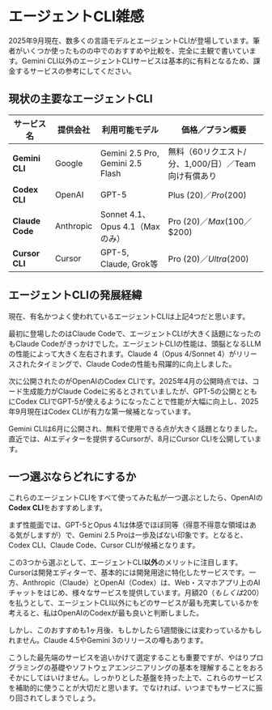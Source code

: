 # エージェントCLI雑感

2025年9月現在、数多くの言語モデルとエージェントCLIが登場しています。筆者がいくつか使ったものの中でのおすすめや比較を、完全に主観で書いています。Gemini CLI以外のエージェントCLIサービスは基本的に有料となるため、課金するサービスの参考にしてください。

## 現状の主要なエージェントCLI

| サービス名           | 提供会社      | 利用可能モデル                     | 価格／プラン概要                         |
| --------------- | --------- | --------------------------- | -------------------------------- |
| **Gemini CLI**  | Google    | Gemini 2.5 Pro, Gemini 2.5 Flash              | 無料（60リクエスト/分、1,000/日）／Team向け有償あり |
| **Codex CLI**   | OpenAI    | GPT-5                       | Plus ($20)／Pro ($200)       |
| **Claude Code** | Anthropic | Sonnet 4.1、Opus 4.1（Maxのみ） | Pro ($20)／Max ($100／$200) |
| **Cursor CLI**  | Cursor    | GPT-5, Claude, Grok等           | Pro ($20)／Ultra ($200)      |

## エージェントCLIの発展経緯

現在、有名かつよく使われているエージェントCLIは上記4つだと思います。

最初に登場したのはClaude Codeで、エージェントCLIが大きく話題になったのもClaude Codeがきっかけでした。エージェントCLIの性能は、頭脳となるLLMの性能によって大きく左右されます。Claude 4（Opus 4/Sonnet 4）がリリースされたタイミングで、Claude Codeの性能も飛躍的に向上しました。

次に公開されたのがOpenAIのCodex CLIです。2025年4月の公開時点では、コード生成能力がClaude Codeに劣るとされていましたが、GPT-5の公開とともにCodex CLIでGPT-5が使えるようになったことで性能が大幅に向上し、2025年9月現在はCodex CLIが有力な第一候補となっています。

Gemini CLIは6月に公開され、無料で使用できる点が大きく話題となりました。直近では、AIエディターを提供するCursorが、8月にCursor CLIを公開しています。

## 一つ選ぶならどれにするか

これらのエージェントCLIをすべて使ってみた私が一つ選ぶとしたら、OpenAIの**Codex CLI**をおすすめします。

まず性能面では、GPT-5とOpus 4.1は体感でほぼ同等（得意不得意な領域はある気がしますが）で、Gemini 2.5 Proは一歩及ばない印象です。となると、Codex CLI、Claude Code、Cursor CLIが候補となります。

この3つから選ぶとして、エージェントCLI**以外**のメリットに注目します。Cursorは開発エディターで、基本的には開発用途に特化したサービスです。一方、Anthropic（Claude）とOpenAI（Codex）は、Web・スマホアプリ上のAIチャットをはじめ、様々なサービスを提供しています。月額$20（もしくは$200）を払うとして、エージェントCLI以外にもどのサービスが最も充実しているかを考えると、私はOpenAIのCodexが最も良いと判断しました。

しかし、このおすすめも1ヶ月後、もしかしたら1週間後には変わっているかもしれません。Claude 4.5やGemini 3のリリースの噂もあります。

こうした最先端のサービスを追いかけて選定することも重要ですが、やはりプログラミングの基礎やソフトウェアエンジニアリングの基本を理解することをおろそかにしてはいけません。しっかりとした基盤を持った上で、これらのサービスを補助的に使うことが大切だと思います。でなければ、いつまでもサービスに振り回されてしまうでしょう。

